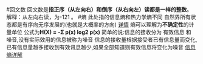 #回文数
	回文数是**指正序（从左向右）和倒序（从右向左）读都是一样的整数**。 解释：从左向右读，为-121 。
#熵 此处指的信息熵和热力学熵不同 
	自然界所有状态都是有序向无序发展的(也就是大概率的方向)   [详情](https://www.youtube.com/watch?v=084cwqiKzx0)
	熵可以理解为**不确定性**的计量单位
	公式为**H(X) = -Σ p(x) log2 p(x)**
	简单的说:信息的接收分为 有效信息  和  噪音,没有实际效用的信息被称为噪音
	信息的接收量根据接受者已有信息量而变化,已有信息量越多接收到有效讯息越少,如果全部知道则有效信息将变化为噪音
	[信息熵详解](https://www.zhihu.com/question/22178202/answer/577936758)